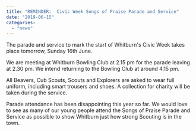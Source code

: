 ```yaml
---
title: "REMINDER:  Civic Week Songs of Praise Parade and Service"
date: "2019-06-15"
categories: 
  - "news"
---
```


The parade and service to mark the start of Whitburn's Civic Week takes place tomorrow, Sunday 16th June.

We are meeting at Whitburn Bowling Club at 2.15 pm for the parade leaving at 2.30 pm. We intend returning to the Bowling Club at around 4.15 pm.

All Beavers, Cub Scouts, Scouts and Explorers are asked to wear full uniform, including smart trousers and shoes. A collection for charity will be taken during the service.

Parade attendance has been disappointing this year so far. We would love to see as many of our young people attend the Songs of Praise Parade and Service as possible to show Whitburn just how strong Scouting is in the town.
